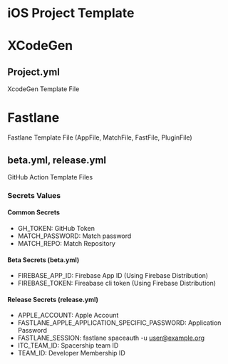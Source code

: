 # iOS Project Template

# XCodeGen

## Project.yml

XcodeGen Template File

# Fastlane

Fastlane Template File (AppFile, MatchFile, FastFile, PluginFile)

## beta.yml, release.yml

GitHub Action Template Files

### Secrets Values

#### Common Secrets
- GH_TOKEN: GitHub Token
- MATCH_PASSWORD: Match password
- MATCH_REPO: Match Repository

#### Beta Secrets (beta.yml)
- FIREBASE_APP_ID: Firebase App ID (Using Firebase Distribution)
- FIREBASE_TOKEN: Fireabase cli token (Using Firebase Distribution)

#### Release Secrets (release.yml)
- APPLE_ACCOUNT: Apple Account
- FASTLANE_APPLE_APPLICATION_SPECIFIC_PASSWORD: Application Password
- FASTLANE_SESSION: fastlane spaceauth -u user@example.org
- ITC_TEAM_ID: Spacership team ID
- TEAM_ID: Developer Membership ID
